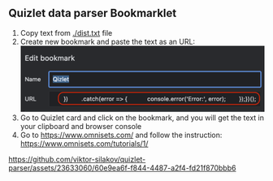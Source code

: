 ## Quizlet data parser Bookmarklet

1. Copy text from [./dist.txt](dist.txt) file
2. Create new bookmark and paste the text as an URL:
   ![img.png](imgs/edit_bookmark.png)
3. Go to Quizlet card and click on the bookmark, and you will get the text in your clipboard and browser console
4. Go to https://www.omnisets.com/ and follow the instruction: https://www.omnisets.com/tutorials/1/

https://github.com/viktor-silakov/quizlet-parser/assets/23633060/60e9ea6f-f844-4487-a2f4-fd21f870bbb6



